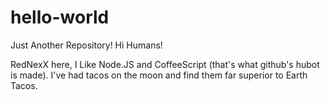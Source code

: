 # hello-world
Just Another Repository!
Hi Humans!

RedNexX here, I Like Node.JS and CoffeeScript (that's what github's hubot is made).
I've had tacos on the moon and find them far superior to Earth Tacos.
